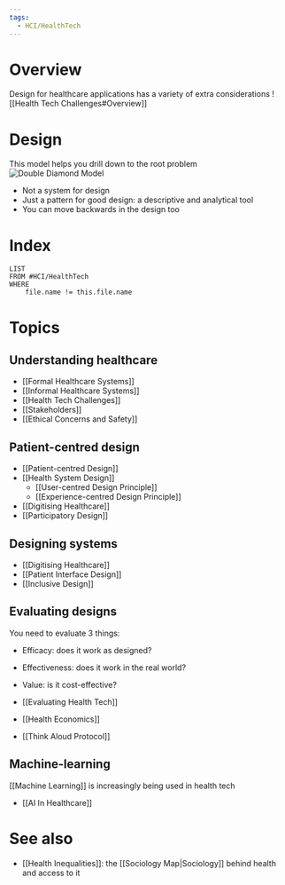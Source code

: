 ```yaml
---
tags:
  - HCI/HealthTech
---
```

# Overview
Design for healthcare applications has a variety of extra considerations
![[Health Tech Challenges#Overview]] 

# Design
This model helps you drill down to the root problem
![Double Diamond Model](https://miro.medium.com/v2/resize:fit:2000/1*plChYNkaj7TWsLPImkB41A.png)
- Not a system for design
- Just a pattern for good design: a descriptive and analytical tool
- You can move backwards in the design too

# Index
```dataview
LIST
FROM #HCI/HealthTech 
WHERE
	file.name != this.file.name
```

# Topics

## Understanding healthcare

- [[Formal Healthcare Systems]]
- [[Informal Healthcare Systems]]
- [[Health Tech Challenges]]
- [[Stakeholders]]
- [[Ethical Concerns and Safety]]

## Patient-centred design

- [[Patient-centred Design]]
- [[Health System Design]]
	- [[User-centred Design Principle]]
	- [[Experience-centred Design Principle]]
- [[Digitising Healthcare]]
- [[Participatory Design]]

## Designing systems
- [[Digitising Healthcare]]
- [[Patient Interface Design]]
- [[Inclusive Design]]

## Evaluating designs

You need to evaluate 3 things:
- Efficacy: does it work as designed?
- Effectiveness: does it work in the real world?
- Value: is it cost-effective?

- [[Evaluating Health Tech]]
- [[Health Economics]]
- [[Think Aloud Protocol]]

## Machine-learning

[[Machine Learning]] is increasingly being used in health tech

- [[AI In Healthcare]]

# See also
- [[Health Inequalities]]: the [[Sociology Map|Sociology]] behind health and access to it